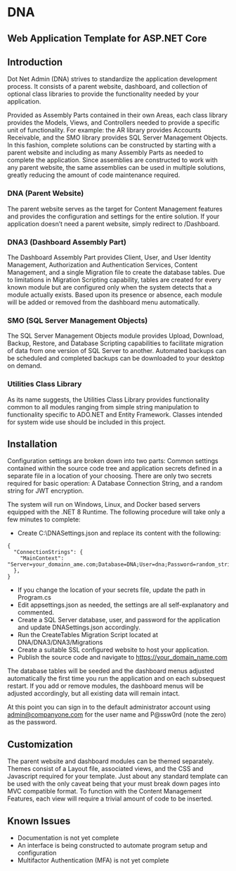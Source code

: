 ﻿# DNA
## Web Application Template for ASP.NET Core

## Introduction
Dot Net Admin (DNA) strives to standardize the application development process. It consists of a parent website, dashboard, and collection of optional class libraries to provide the functionality needed by your application.

Provided as Assembly Parts contained in their own Areas, each class library provides the Models, Views, and Controllers needed to provide a specific unit of functionality. For example: the AR library provides Accounts Receivable, and the SMO library provides SQL Server Management Objects. In this fashion, complete solutions can be constructed by starting with a parent website and including as many Assembly Parts as needed to complete the application. Since assemblies are constructed to work with any parent website, the same assemblies can be used in multiple solutions, greatly reducing the amount of code maintenance required.

### DNA (Parent Website)
The parent website serves as the target for Content Management features and provides the configuration and settings for the entire solution. If your application doesn’t need a parent website, simply redirect to /Dashboard.

### DNA3 (Dashboard Assembly Part)
The Dashboard Assembly Part provides Client, User, and User Identity Management, Authorization and Authentication Services, Content Management, and a single Migration file to create the database tables. Due to limitations in Migration Scripting capability, tables are created for every known module but are configured only when the system detects that a module actually exists. Based upon its presence or absence, each module will be added or removed from the dashboard menu automatically.

### SMO (SQL Server Management Objects)
The SQL Server Management Objects module provides Upload, Download, Backup, Restore, and Database Scripting capabilities to facilitate migration of data from one version of SQL Server to another. Automated backups can be scheduled and completed backups can be downloaded to your desktop on demand.

### Utilities Class Library
As its name suggests, the Utilities Class Library provides functionality common to all modules ranging from simple string manipulation to functionality specific to ADO.NET and Entity Framework. Classes intended for system wide use should be included in this project.

## Installation
Configuration settings are broken down into two parts: Common settings contained within the source code tree and application secrets defined in a separate file in a location of your choosing. There are only two secrets required for basic operation: A Database Connection String, and a random string for JWT encryption.

The system will run on Windows, Linux, and Docker based servers equipped with the .NET 8 Runtime. The following procedure will take only a few minutes to complete:

- Create C:\DNASettings.json and replace its content with the following:

```
{
  "ConnectionStrings": {
    "MainContext": "Server=your_domainn_ame.com;Database=DNA;User=dna;Password=random_string;TrustServerCertificate=True;"`
  },
}
```

- If you change the location of your secrets file, update the path in Program.cs
- Edit appsettings.json as needed, the settings are all self-explanatory and commented.
- Create a SQL Server database, user, and password for the application and update DNASettings.json accordingly.
- Run the CreateTables Migration Script located at DNA/DNA3/DNA3/Migrations
- Create a suitable SSL configured website to host your application.
- Publish the source code and navigate to https://your_domain_name.com

The database tables will be seeded and the dashboard menus adjusted automatically the first time you run the application and on each subsequest restart. If you add or remove modules, the dashboard menus will be adjusted accordingly, but all existing data will remain intact.

At this point you can sign in to the default administrator account using admin@companyone.com for the user name and P@ssw0rd (note the zero) as the password.

## Customization
The parent website and dashboard modules can be themed separately. Themes consist of a Layout file, associated views, and the CSS and Javascript required for your template. Just about any standard template can be used with the only caveat being that your must break down pages into MVC compatible format. To function with the Content Management Features, each view will require a trivial amount of code to be inserted.

## Known Issues
- Documentation is not yet complete
- An interface is being constructed to automate program setup and configuration
- Multifactor Authentication (MFA) is not yet complete
